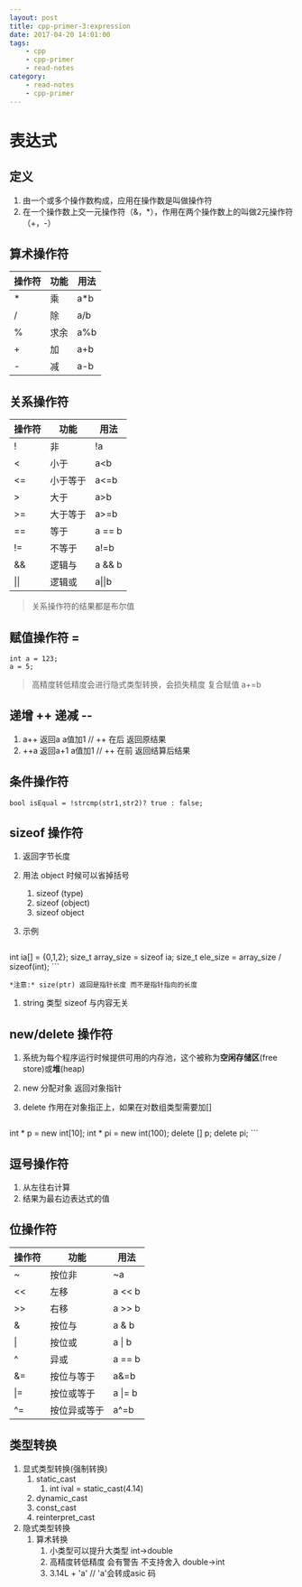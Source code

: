 ```yaml
---
layout: post
title: cpp-primer-3:expression
date: 2017-04-20 14:01:00
tags:
    - cpp
    - cpp-primer
    - read-notes
category:
    - read-notes
    - cpp-primer
---
```


# 表达式

## 定义
1. 由一个或多个操作数构成，应用在操作数是叫做操作符
2. 在一个操作数上交一元操作符（&，*），作用在两个操作数上的叫做2元操作符（+，-）

<!--more-->
## 算术操作符

| 操作符 | 功能 | 用法 |
| --- | --- | --- |
| * | 乘 | a*b |
| /  | 除 | a/b |
| % | 求余 | a%b |
| + | 加 | a+b |
| - | 减 | a-b |


## 关系操作符

| 操作符 | 功能 | 用法 |
| --- | --- | --- |
| ! | 非 | !a |
| <  | 小于 | a<b |
| <= | 小于等于  | a<=b |
| > | 大于 | a>b |
| >= | 大于等于 | a>=b |
| == |等于|a == b|
| != |不等于|a!=b|
| && |逻辑与|a && b|
| \|\| |逻辑或|a\|\|b|

>关系操作符的结果都是布尔值

## 赋值操作符 = 

```
int a = 123;
a = 5;
```
> 高精度转低精度会进行隐式类型转换，会损失精度
> 复合赋值 a+=b

## 递增 ++ 递减 --
1. a++  返回a  a值加1 // ++ 在后 返回原结果
2. ++a 返回a+1 a值加1 // ++ 在前 返回结算后结果


## 条件操作符
```
bool isEqual = !strcmp(str1,str2)? true : false;
```

## sizeof 操作符
1. 返回字节长度
2. 用法 object 时候可以省掉括号
    1. sizeof (type)
    2. sizeof (object)
    3. sizeof object
3. 示例

    ```
int ia[] = {0,1,2};
size_t array_size = sizeof ia;
size_t ele_size = array_size / sizeof(int); 
    ```

    *注意:* size(ptr) 返回是指针长度 而不是指针指向的长度

1. string 类型 sizeof 与内容无关

## new/delete 操作符
1. 系统为每个程序运行时候提供可用的内存池，这个被称为**空闲存储区**(free store)或**堆**(heap)
2. new 分配对象 返回对象指针
2. delete 作用在对象指正上，如果在对数组类型需要加[]

    ```
 int * p = new int[10];
 int * pi = new int(100);
 delete [] p;
 delete pi;
    ```

## 逗号操作符
1. 从左往右计算
2. 结果为最右边表达式的值


## 位操作符

| 操作符 | 功能 | 用法 |
| --- | --- | --- |
| ~ | 按位非 | ~a |
| <<  | 左移 | a << b |
| >> | 右移  | a >> b |
| & | 按位与 | a & b |
| \| |  按位或 | a \| b |
| ^ |异或|a == b|
| &= |按位与等于|a&=b|
| \|= |按位或等于|a \|= b|
| \^= |按位异或等于|a\^=b|

## 类型转换
1. 显式类型转换(强制转换)
    1. static_cast
        1. int ival = static_cast<int>(4.14)
    1. dynamic_cast
    2. const_cast
    3. reinterpret_cast
2. 隐式类型转换
    1. 算术转换
        1. 小类型可以提升大类型 int->double
        2. 高精度转低精度 会有警告 不支持舍入 double->int
        1. 3.14L + 'a' // 'a'会转成asic 码


